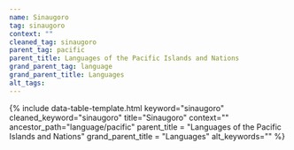 ```yaml
---
name: Sinaugoro
tag: sinaugoro
context: ""
cleaned_tag: sinaugoro
parent_tag: pacific
parent_title: Languages of the Pacific Islands and Nations
grand_parent_tag: language
grand_parent_title: Languages
alt_tags: 
---
```


{% include data-table-template.html 
  keyword="sinaugoro" 
  cleaned_keyword="sinaugoro" 
  title="Sinaugoro"
  context=""
  ancestor_path="language/pacific" 
  parent_title = "Languages of the Pacific Islands and Nations"
  grand_parent_title = "Languages"
  alt_keywords=""
%}

